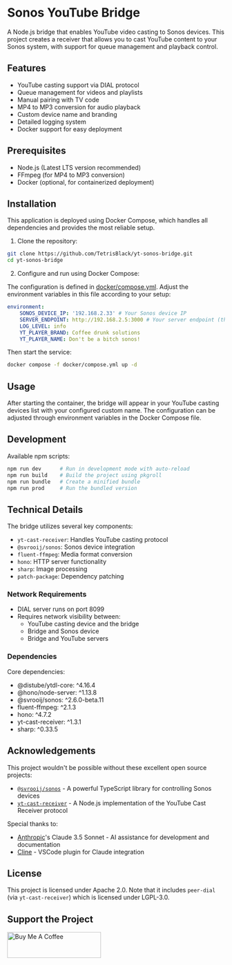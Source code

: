 # Sonos YouTube Bridge

A Node.js bridge that enables YouTube video casting to Sonos devices. This project creates a receiver that allows you to cast YouTube content to your Sonos system, with support for queue management and playback control.

## Features

-   YouTube casting support via DIAL protocol
-   Queue management for videos and playlists
-   Manual pairing with TV code
-   MP4 to MP3 conversion for audio playback
-   Custom device name and branding
-   Detailed logging system
-   Docker support for easy deployment

## Prerequisites

-   Node.js (Latest LTS version recommended)
-   FFmpeg (for MP4 to MP3 conversion)
-   Docker (optional, for containerized deployment)

## Installation

This application is deployed using Docker Compose, which handles all dependencies and provides the most reliable setup.

1. Clone the repository:

```bash
git clone https://github.com/TetrisBlack/yt-sonos-bridge.git
cd yt-sonos-bridge
```

2. Configure and run using Docker Compose:

The configuration is defined in [docker/compose.yml](docker/compose.yml). Adjust the environment variables in this file according to your setup:

```yaml
environment:
    SONOS_DEVICE_IP: '192.168.2.33' # Your Sonos device IP
    SERVER_ENDPOINT: http://192.168.2.5:3000 # Your server endpoint (the ip of the server where this sofware is running)
    LOG_LEVEL: info
    YT_PLAYER_BRAND: Coffee drunk solutions
    YT_PLAYER_NAME: Don't be a bitch sonos!
```

Then start the service:

```bash
docker compose -f docker/compose.yml up -d
```

## Usage

After starting the container, the bridge will appear in your YouTube casting devices list with your configured custom name. The configuration can be adjusted through environment variables in the Docker Compose file.

## Development

Available npm scripts:

```bash
npm run dev      # Run in development mode with auto-reload
npm run build    # Build the project using pkgroll
npm run bundle   # Create a minified bundle
npm run prod     # Run the bundled version
```

## Technical Details

The bridge utilizes several key components:

-   `yt-cast-receiver`: Handles YouTube casting protocol
-   `@svrooij/sonos`: Sonos device integration
-   `fluent-ffmpeg`: Media format conversion
-   `hono`: HTTP server functionality
-   `sharp`: Image processing
-   `patch-package`: Dependency patching

### Network Requirements

-   DIAL server runs on port 8099
-   Requires network visibility between:
    -   YouTube casting device and the bridge
    -   Bridge and Sonos device
    -   Bridge and YouTube servers

### Dependencies

Core dependencies:

-   @distube/ytdl-core: ^4.16.4
-   @hono/node-server: ^1.13.8
-   @svrooij/sonos: ^2.6.0-beta.11
-   fluent-ffmpeg: ^2.1.3
-   hono: ^4.7.2
-   yt-cast-receiver: ^1.3.1
-   sharp: ^0.33.5

## Acknowledgements

This project wouldn't be possible without these excellent open source projects:

-   [`@svrooij/sonos`](https://github.com/svrooij/node-sonos-ts) - A powerful TypeScript library for controlling Sonos devices
-   [`yt-cast-receiver`](https://github.com/patrickkfkan/yt-cast-receiver) - A Node.js implementation of the YouTube Cast Receiver protocol

Special thanks to:

-   [Anthropic](https://www.anthropic.com)'s Claude 3.5 Sonnet - AI assistance for development and documentation
-   [Cline](https://github.com/cline/cline) - VSCode plugin for Claude integration

## License

This project is licensed under Apache 2.0. Note that it includes `peer-dial` (via `yt-cast-receiver`) which is licensed under LGPL-3.0.

## Support the Project

<a href="https://www.buymeacoffee.com/tetrisblack" target="_blank"><img src="https://cdn.buymeacoffee.com/buttons/v2/default-yellow.png" alt="Buy Me A Coffee" style="height: 60px !important;width: 217px !important;" ></a>
